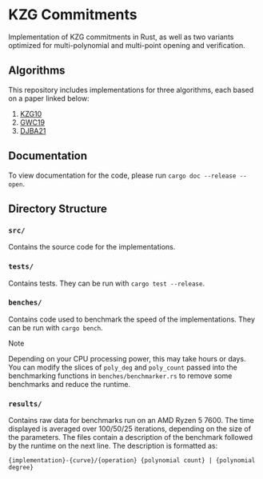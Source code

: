 # KZG Commitments

Implementation of KZG commitments in Rust, as well as two variants optimized for multi-polynomial and multi-point opening and verification.

## Algorithms

This repository includes implementations for three algorithms, each based on a paper linked below:

1. [KZG10](https://iacr.org/archive/asiacrypt2010/6477178/6477178.pdf)
1. [GWC19](https://eprint.iacr.org/2019/953.pdf)
1. [DJBA21](https://eprint.iacr.org/2020/081.pdf)

## Documentation

To view documentation for the code, please run `cargo doc --release --open`.

## Directory Structure

### `src/`

Contains the source code for the implementations.

### `tests/`

Contains tests. They can be run with `cargo test --release`.

### `benches/`

Contains code used to benchmark the speed of the implementations. They can be run with `cargo bench`.
> [!NOTE] 
Depending on your CPU processing power, this may take hours or days. 
You can modify the slices of `poly_deg` and `poly_count` passed into the benchmarking functions 
in `benches/benchmarker.rs` to remove some benchmarks and reduce the runtime.

### `results/`

Contains raw data for benchmarks run on an AMD Ryzen 5 7600. The time displayed is averaged 
over 100/50/25 iterations, depending on the size of the parameters. The files contain a description
of the benchmark followed by the runtime on the next line. The description is formatted as:
```
{implementation}-{curve}/{operation} {polynomial count} | {polynomial degree}
```

